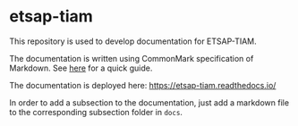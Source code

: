 # etsap-tiam

This repository is used to develop documentation for ETSAP-TIAM.

The documentation is written using CommonMark specification of Markdown. See [here](https://commonmark.org/help/) for a quick guide.

The documentation is deployed here: https://etsap-tiam.readthedocs.io/

In order to add a subsection to the documentation, just add a markdown file to the corresponding subsection folder in `docs`.
